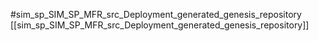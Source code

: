 #sim_sp_SIM_SP_MFR_src_Deployment_generated_genesis_repository
[[sim_sp_SIM_SP_MFR_src_Deployment_generated_genesis_repository]]
